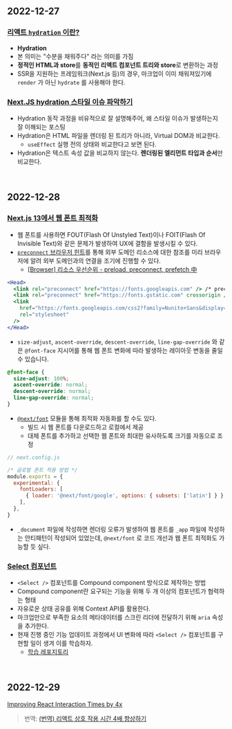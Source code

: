 ## 2022-12-27

### [리액트 `hydration` 이란?](https://simsimjae.tistory.com/389)

- **Hydration**
- 본 의미는 "수분을 채워주다" 라는 의미를 가짐
- **정적인 HTML과 store**를 **동적인 리액트 컴포넌트 트리와 store**로 변환하는 과정
- SSR을 지원하는 프레임워크(Next.js 등)의 경우, 마크업이 이미 채워져있기에 `render` 가 아닌 `hydrate` 를 사용해야 한다.

### [Next.JS hydration 스타일 이슈 파악하기](https://fourwingsy.medium.com/next-js-hydration-%EC%8A%A4%ED%83%80%EC%9D%BC-%EC%9D%B4%EC%8A%88-%ED%94%BC%ED%95%B4%EA%B0%80%EA%B8%B0-988ce0d939e7)

- Hydration 동작 과정을 비유적으로 잘 설명해주어, 왜 스타일 이슈가 발생하는지 잘 이해되는 포스팅 
- Hydration은 HTML 파일을 렌더링 된 트리가 아니라, Virtual DOM과 비교한다.
  - `useEffect` 실행 전의 상태와 비교한다고 보면 된다.
- Hydration은 텍스트 속성 값을 비교하지 않는다. **렌더링된 엘리먼트 타입과 순서**만 비교한다.

<br/>

## 2022-12-28

### [Next.js 13에서 웹 폰트 최적화](https://dev-boku.tistory.com/entry/Nextjs-13%EC%97%90%EC%84%9C-%EC%9B%B9-%ED%8F%B0%ED%8A%B8-%EC%B5%9C%EC%A0%81%ED%99%94)

- 웹 폰트를 사용하면 FOUT(Flash Of Unstyled Text)이나 FOIT(Flash Of Invisible Text)와 같은 문제가 발생하여 UX에 결함을 발생시킬 수 있다.
- [`preconnect` 브라우저 힌트](https://developer.mozilla.org/en-US/docs/Web/HTML/Link_types/preconnect)를 통해 외부 도메인 리소스에 대한 참조를 미리 브라우저에 알려 외부 도메인과의 연결을 조기에 진행할 수 있다.
  - [[Browser] 리소스 우선순위 - preload, preconnect, prefetch 中](https://beomy.github.io/tech/browser/preload-preconnect-prefetch/)

```jsx
<Head>
  <link rel="preconnect" href="https://fonts.googleapis.com" /> /* preconnect */
  <link rel="preconnect" href="https://fonts.gstatic.com" crossorigin /> /* preconnect */
  <link
    href="https://fonts.googleapis.com/css2?family=Nunito+Sans&display=swap"
    rel="stylesheet"
  />
</Head>
```

- `size-adjust`, `ascent-override`, `descent-override`, `line-gap-override` 와 같은 `@font-face` 지시어를 통해 웹 폰트 변화에 따라 발생하는 레이아웃 변동을 줄일 수 있습니다.

```css
@font-face {
  size-adjust: 100%;
  ascent-override: normal;
  descent-override: normal;
  line-gap-override: normal;
}
```

- [`@next/font`](https://nextjs.org/docs/api-reference/next/font) 모듈을 통해 최적화 자동화를 할 수도 있다.
  - 빌드 시 웹 폰트를 다운로드하고 로컬에서 제공
  - 대체 폰트를 추가하고 선택한 웹 폰트와 최대한 유사하도록 크기를 자동으로 조정

```js
// next.config.js

/* 글로벌 폰트 적용 방법 */
module.exports = {
  experimental: {
    fontLoaders: [
      { loader: '@next/font/google', options: { subsets: ['latin'] } },
    ],
  },
}
```

- `_document` 파일에 작성하면 렌더링 오류가 발생하여 웹 폰트를 `_app` 파일에 작성하는 안티패턴이 작성되어 있었는데, `@next/font` 로 코드 개선과 웹 폰트 최적화도 가능할 듯 싶다.

### [Select 컴포넌트](https://so-so.dev/react/make-select/)

- `<Select />` 컴포넌트를 Compound component 방식으로 제작하는 방법
- Compound component란 요구되는 기능을 위해 두 개 이상의 컴포넌트가 협력하는 형태
- 자유로운 상태 공유를 위해 Context API를 활용한다.
- 마크업만으로 부족한 요소의 메타데이터를 스크린 리더에 전달하기 위해 `aria` 속성을 추가한다.
- 현재 진행 중인 기능 업데이트 과정에서 UI 변화에 따라 `<Select />` 컴포넌트를 구현할 일이 생겨 이를 학습하자.
  - [학습 레포지토리](https://github.com/p-acid/how-to-compound)

<br/>

## 2022-12-29

[Improving React Interaction Times by 4x](https://www.causal.app/blog/react-perf)

> 번역: [(번역) 리액트 상호 작용 시간 4배 향상하기](https://velog.io/@superlipbalm/improving-react-interaction-times-by-4x)
